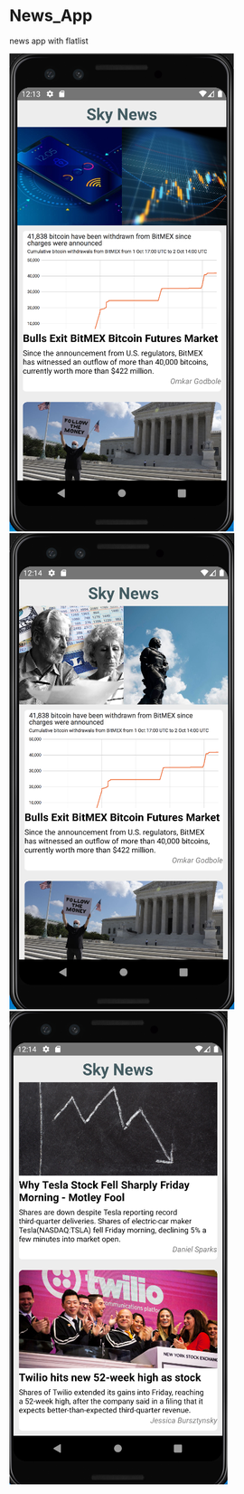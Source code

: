 # News_App
news app with flatlist

![app png](https://github.com/Eyupkosee/News_App/blob/main/newApp/myFirstProject/images/musicapp1.PNG)
![app png](https://github.com/Eyupkosee/News_App/blob/main/newApp/myFirstProject/images/musicapp2.PNG)
![app png](https://github.com/Eyupkosee/News_App/blob/main/newApp/myFirstProject/images/musicapp3.PNG)

